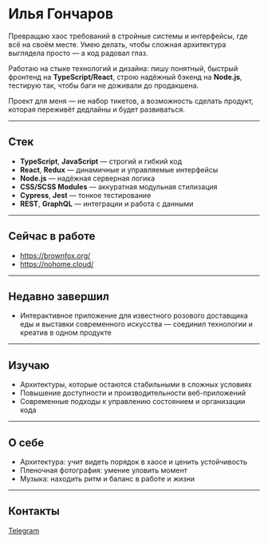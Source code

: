 # Илья Гончаров

Превращаю хаос требований в стройные системы и интерфейсы, где всё на своём месте. Умею делать, чтобы сложная архитектура выглядела просто — а код радовал глаз.

Работаю на стыке технологий и дизайна: пишу понятный, быстрый фронтенд на **TypeScript/React**, строю надёжный бэкенд на **Node.js**, тестирую так, чтобы баги не доживали до продакшена.

Проект для меня — не набор тикетов, а возможность сделать продукт, которая переживёт дедлайны и будет развиваться.

---

## Стек
- **TypeScript**, **JavaScript** — строгий и гибкий код  
- **React**, **Redux** — динамичные и управляемые интерфейсы  
- **Node.js** — надёжная серверная логика  
- **CSS/SCSS Modules** — аккуратная модульная стилизация  
- **Cypress**, **Jest** — тонкое тестирование   
- **REST**, **GraphQL** — интеграции и работа с данными  

---

## Сейчас в работе 
- https://brownfox.org/
- https://nohome.cloud/

---

## Недавно завершил
- Интерактивное приложение для известного розового доставщика еды и выставки современного искусства — соединил технологии и креатив в одном продукте  

---

## Изучаю
- Архитектуры, которые остаются стабильными в сложных условиях  
- Повышение доступности и производительности веб-приложений  
- Современные подходы к управлению состоянием и организации кода  

---

## О себе
- Архитектура: учит видеть порядок в хаосе и ценить устойчивость  
- Пленочная фотография: умение уловить момент  
- Музыка: находить ритм и баланс в работе и жизни  

---

## Контакты
[Telegram](https://t.me/binarygraph)
